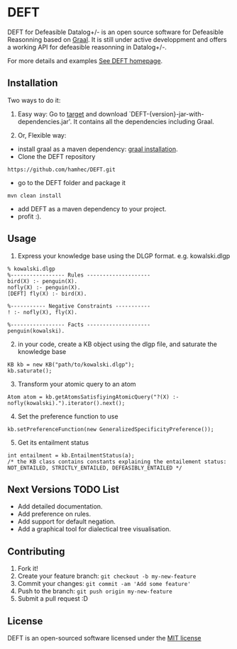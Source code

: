 # DEFT
DEFT for Defeasible Datalog+/- is an open source software for Defeasible Reasonning based on 
[Graal](https://graphik-team.github.io/graal). It is still under active developpment and offers a working API for defeasible reasonning in Datalog+/-.

For more details and examples [See DEFT homepage](https://hamhec.github.io/DEFT).


## Installation
Two ways to do it:

1. Easy way: Go to [target](https://github.com/hamhec/DEFT/tree/master/target) and download `DEFT-{version}-jar-with-dependencies.jar'. It contains all the dependencies including Graal.

2. Or, Flexible way:

* install graal as a maven dependency: [graal installation](https://github.com/graphik-team/graal).
* Clone the DEFT repository
~~~
https://github.com/hamhec/DEFT.git
~~~
* go to the DEFT folder and package it
~~~
mvn clean install
~~~
* add DEFT as a maven dependency to your project.
* profit :).

## Usage

1. Express your knowledge base using the DLGP format. e.g. kowalski.dlgp
~~~
% kowalski.dlgp
%----------------- Rules --------------------
bird(X) :- penguin(X).
nofly(X) :- penguin(X).
[DEFT] fly(X) :- bird(X).

%----------- Negative Constraints -----------
! :- nofly(X), fly(X).

%----------------- Facts --------------------
penguin(kowalski).
~~~

2. in your code, create a KB object using the dlgp file, and saturate the knowledge base
~~~
KB kb = new KB("path/to/kowalski.dlgp");
kb.saturate();
~~~

3. Transform your atomic query to an atom
~~~
Atom atom = kb.getAtomsSatisfiyingAtomicQuery("?(X) :- nofly(kowalski).").iterator().next();
~~~

4. Set the preference function to use
~~~
kb.setPreferenceFunction(new GeneralizedSpecificityPreference());
~~~

5. Get its entailment status
~~~
int entailment = kb.EntailmentStatus(a);
/* the KB class contains constants explaining the entailement status: 
NOT_ENTAILED, STRICTLY_ENTAILED, DEFEASIBLY_ENTAILED */
~~~
## Next Versions TODO List

- Add detailed documentation.
- Add preference on rules.
- Add support for default negation.
- Add a graphical tool for dialectical tree visualisation.

## Contributing

1. Fork it!
2. Create your feature branch: `git checkout -b my-new-feature`
3. Commit your changes: `git commit -am 'Add some feature'`
4. Push to the branch: `git push origin my-new-feature`
5. Submit a pull request :D

## License

DEFT is an open-sourced software licensed under the [MIT license](http://opensource.org/licenses/MIT)
